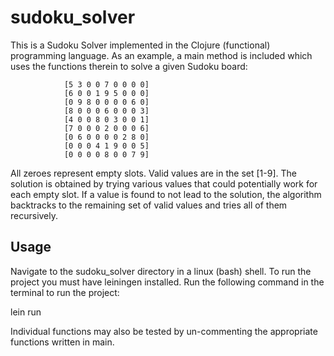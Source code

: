 # sudoku_solver

This is a Sudoku Solver implemented in the Clojure (functional) programming language. As an example, a main method is included which uses the functions therein to solve a given Sudoku board:

				[5 3 0 0 7 0 0 0 0]
			    [6 0 0 1 9 5 0 0 0]
			    [0 9 8 0 0 0 0 6 0]
			    [8 0 0 0 6 0 0 0 3]
			    [4 0 0 8 0 3 0 0 1]
			    [7 0 0 0 2 0 0 0 6]
			    [0 6 0 0 0 0 2 8 0]
			    [0 0 0 4 1 9 0 0 5]
			    [0 0 0 0 8 0 0 7 9]

All zeroes represent empty slots. Valid values are in the set [1-9]. The solution is obtained by trying various values that could potentially work for each empty slot. If a value is found to not lead to the solution, the algorithm backtracks to the remaining set of valid values and tries all of them recursively.

## Usage

Navigate to the sudoku_solver directory in a linux (bash) shell. To run the project you must have leiningen installed. Run the following command in the terminal to run the project:

lein run 

Individual functions may also be tested by un-commenting the appropriate functions written in main.